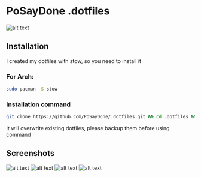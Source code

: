 # PoSayDone .dotfiles
![alt text](https://i.ibb.co/VCwCQLS/dotfiles-min.png)
## Installation
I created my dotfiles with stow, so you need to install it
### For Arch:
```bash
sudo pacman -S stow
```
### Installation command
```bash
git clone https://github.com/PoSayDone/.dotfiles.git && cd .dotfiles && stow * --adopt  
```
It will overwrite existing dotfiles, please backup them before using command
## Screenshots
![alt text](https://i.imgur.com/JqzL16Y.png)
![alt text](https://i.imgur.com/KOGGWxP.png)
![alt text](https://i.imgur.com/YayPR1r.png)
![alt text](https://i.imgur.com/dDVwm53.png)


